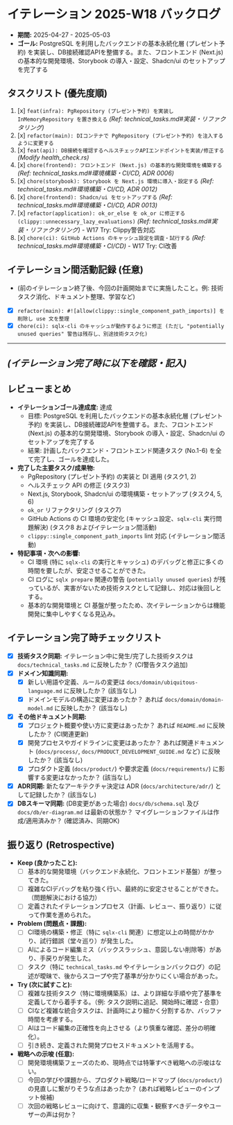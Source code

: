 # イテレーション 2025-W18 バックログ

*   **期間:** 2025-04-27 - 2025-05-03
*   **ゴール:** PostgreSQL を利用したバックエンドの基本永続化層 (プレゼント予約) を実装し、DB接続確認APIを整備する。また、フロントエンド (Next.js) の基本的な開発環境、Storybook の導入・設定、Shadcn/ui のセットアップを完了する

## タスクリスト (優先度順)

1.  [x] `feat(infra): PgRepository (プレゼント予約) を実装し InMemoryRepository を置き換える` *(Ref: technical_tasks.md#実装・リファクタリング)*
2.  [x] `refactor(main): DIコンテナで PgRepository (プレゼント予約) を注入するように変更する`
3.  [x] `feat(api): DB接続を確認するヘルスチェックAPIエンドポイントを実装/修正する` *(Modify health_check.rs)*
4.  [x] `chore(frontend): フロントエンド (Next.js) の基本的な開発環境を構築する` *(Ref: technical_tasks.md#環境構築・CI/CD, ADR 0006)*
5.  [x] `chore(storybook): Storybook を Next.js 環境に導入・設定する` *(Ref: technical_tasks.md#環境構築・CI/CD, ADR 0012)*
6.  [x] `chore(frontend): Shadcn/ui をセットアップする` *(Ref: technical_tasks.md#環境構築・CI/CD, ADR 0013)*
7.  [x] `refactor(application): ok_or_else を ok_or に修正する (clippy::unnecessary_lazy_evaluations)` *(Ref: technical_tasks.md#実装・リファクタリング)* - W17 Try: Clippy警告対応
8.  [x] `chore(ci): GitHub Actions のキャッシュ設定を調査・試行する` *(Ref: technical_tasks.md#環境構築・CI/CD)* - W17 Try: CI改善

## イテレーション間活動記録 (任意)

*   (前のイテレーション終了後、今回の計画開始までに実施したこと。例: 技術タスク消化、ドキュメント整理、学習など)
*   [x] `refactor(main): #![allow(clippy::single_component_path_imports)] を削除し use 文を整理`
*   [x] `chore(ci): sqlx-cli のキャッシュが動作するように修正 (ただし "potentially unused queries" 警告は残存し、別途技術タスク化)`

---
*(イテレーション完了時に以下を確認・記入)*
---

## レビューまとめ

*   **イテレーションゴール達成度:** 達成
    *   目標: PostgreSQL を利用したバックエンドの基本永続化層 (プレゼント予約) を実装し、DB接続確認APIを整備する。また、フロントエンド (Next.js) の基本的な開発環境、Storybook の導入・設定、Shadcn/ui のセットアップを完了する
    *   結果: 計画したバックエンド・フロントエンド関連タスク (No.1-6) を全て完了し、ゴールを達成した。
*   **完了した主要タスク/成果物:**
    *   PgRepository (プレゼント予約) の実装と DI 適用 (タスク1, 2)
    *   ヘルスチェック API の修正 (タスク3)
    *   Next.js, Storybook, Shadcn/ui の環境構築・セットアップ (タスク4, 5, 6)
    *   `ok_or` リファクタリング (タスク7)
    *   GitHub Actions の CI 環境の安定化 (キャッシュ設定、`sqlx-cli` 実行問題解決) (タスク8 およびイテレーション間活動)
    *   `clippy::single_component_path_imports` lint 対応 (イテレーション間活動)
*   **特記事項・次への影響:**
    *   CI 環境 (特に `sqlx-cli` の実行とキャッシュ) のデバッグと修正に多くの時間を要したが、安定させることができた。
    *   CI ログに `sqlx prepare` 関連の警告 (`potentially unused queries`) が残っているが、実害がないため技術タスクとして記録し、対応は後回しとする。
    *   基本的な開発環境と CI 基盤が整ったため、次イテレーションからは機能開発に集中しやすくなる見込み。

## イテレーション完了時チェックリスト

*   [x] **技術タスク同期:** イテレーション中に発生/完了した技術タスクは `docs/technical_tasks.md` に反映したか？ (CI警告タスク追加)
*   [x] **ドメイン知識同期:**
    *   [x] 新しい用語や定義、ルールの変更は `docs/domain/ubiquitous-language.md` に反映したか？ (該当なし)
    *   [x] ドメインモデルの構造に変更はあったか？ あれば `docs/domain/domain-model.md` に反映したか？ (該当なし)
*   [x] **その他ドキュメント同期:**
    *   [x] プロジェクト概要や使い方に変更はあったか？ あれば `README.md` に反映したか？ (CI関連更新)
    *   [x] 開発プロセスやガイドラインに変更はあったか？ あれば関連ドキュメント (`docs/process/`, `docs/PRODUCT_DEVELOPMENT_GUIDE.md` など) に反映したか？ (該当なし)
    *   [x] プロダクト定義 (`docs/product/`) や要求定義 (`docs/requirements/`) に影響する変更はなかったか？ (該当なし)
*   [x] **ADR同期:** 新たなアーキテクチャ決定は ADR (`docs/architecture/adr/`) として記録したか？ (該当なし)
*   [x] **DBスキーマ同期:** (DB変更があった場合) `docs/db/schema.sql` 及び `docs/db/er-diagram.md` は最新の状態か？ マイグレーションファイルは作成/適用済みか？ (確認済み、同期OK)

## 振り返り (Retrospective)

*   **Keep (良かったこと):**
    *   [ ] 基本的な開発環境（バックエンド永続化、フロントエンド基盤）が整ってきた。
    *   [ ] 複雑なCIデバッグを粘り強く行い、最終的に安定させることができた。（問題解決における協力）
    *   [ ] 定義されたイテレーションプロセス（計画、レビュー、振り返り）に従って作業を進められた。
*   **Problem (問題点・課題):**
    *   [ ] CI環境の構築・修正（特に `sqlx-cli` 関連）に想定以上の時間がかかり、試行錯誤（堂々巡り）が発生した。
    *   [ ] AIによるコード編集ミス（バックスラッシュ、意図しない削除等）があり、手戻りが発生した。
    *   [ ] タスク（特に `technical_tasks.md` やイテレーションバックログ）の記述が曖昧で、後からスコープや完了基準が分かりにくい場合があった。
*   **Try (次に試すこと):**
    *   [ ] 複雑な技術タスク（特に環境構築系）は、より詳細な手順や完了基準を定義してから着手する。（例: タスク説明に追記、開始時に確認・合意）
    *   [ ] CIなど複雑な統合タスクは、計画時により細かく分割するか、バッファ時間を考慮する。
    *   [ ] AIはコード編集の正確性を向上させる（より慎重な確認、差分の明確化）。
    *   [ ] 引き続き、定義された開発プロセスドキュメントを活用する。
*   **戦略への示唆 (任意):**
    *   [ ] 開発環境構築フェーズのため、現時点では特筆すべき戦略への示唆はない。
    *   [ ] 今回の学びや課題から、プロダクト戦略/ロードマップ (`docs/product/`) の見直しに繋がりそうな点はあったか？ (あれば戦略レビューのインプット候補)
    *   [ ] 次回の戦略レビューに向けて、意識的に収集・観察すべきデータやユーザーの声は何か？ 